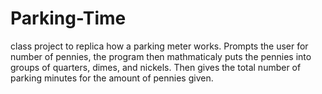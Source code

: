 # Parking-Time

class project to replica how a parking meter works. Prompts the user for number of pennies, the program then mathmaticaly puts the pennies into groups of quarters, dimes, and nickels. Then gives the total number of parking minutes for the amount of pennies given.
